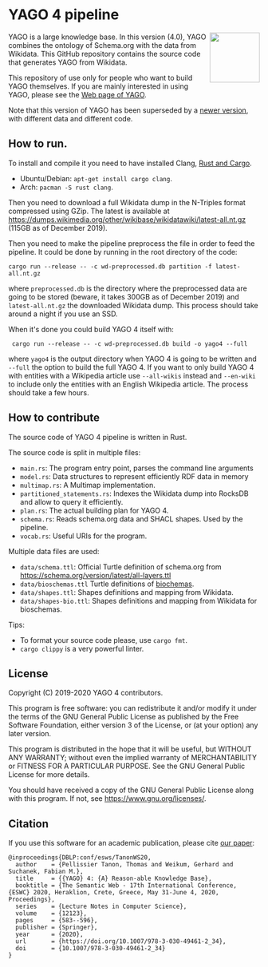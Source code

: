 YAGO 4 pipeline
===============

<img src="https://yago-knowledge.org/assets/images/yago-logos/yago-logo.svg" align="right" height="100"> YAGO is a large knowledge base. In this version (4.0), YAGO combines the ontology of Schema.org with the data from Wikidata. This GitHub repository contains the source code that generates YAGO from Wikidata. 

This repository of use only for people who want to build YAGO themselves. If you are mainly interested in using YAGO, please see the [Web page of YAGO](https://yago-knowledge.org).

Note that this version of YAGO has been superseded by a [newer version](https://yago-knowledge.org/downloads), with different data and different code.

## How to run.
To install and compile it you need to have installed Clang,  [Rust and Cargo](https://www.rust-lang.org/tools/install).
* Ubuntu/Debian: `apt-get install cargo clang`.
* Arch: `pacman -S rust clang`.

Then you need to download a full Wikidata dump in the N-Triples format compressed using GZip. The latest is available at
https://dumps.wikimedia.org/other/wikibase/wikidatawiki/latest-all.nt.gz
(115GB as of December 2019).

Then you need to make the pipeline preprocess the file in order to feed the pipeline.
It could be done by running in the root directory of the code:

```cargo run --release -- -c wd-preprocessed.db partition -f latest-all.nt.gz```

where `preprocessed.db` is the directory where the preprocessed data are going to be stored
(beware, it takes 300GB as of December 2019) and `latest-all.nt.gz` the downloaded Wikidata dump.
This process should take around a night if you use an SSD.

When it's done you could build YAGO 4 itself with:

``` cargo run --release -- -c wd-preprocessed.db build -o yago4 --full```

where `yago4` is the output directory when YAGO 4 is going to be written
and `--full` the option to build the full YAGO 4.
If you want to only build YAGO 4 with entities with a Wikipedia article use `--all-wikis` instead
and `--en-wiki` to include only the entities with an English Wikipedia article.
The process should take a few hours.


## How to contribute

The source code of YAGO 4 pipeline is written in Rust.

The source code is split in multiple files:
* `main.rs`: The program entry point, parses the command line arguments
* `model.rs`: Data structures to represent efficiently RDF data in memory
* `multimap.rs`: A Multimap implementation.
* `partitioned_statements.rs`: Indexes the Wikidata dump into RocksDB and allow to query it efficiently.
* `plan.rs`: The actual building plan for YAGO 4.
* `schema.rs`: Reads schema.org data and SHACL shapes. Used by the pipeline.
* `vocab.rs`: Useful URIs for the program.

Multiple data files are used:
* `data/schema.ttl`: Official Turtle definition of schema.org from https://schema.org/version/latest/all-layers.ttl
* `data/bioschemas.ttl` Turtle definitions of [biochemas](https://bioschemas.org/).
* `data/shapes.ttl`: Shapes definitions and mapping from Wikidata.
* `data/shapes-bio.ttl`: Shapes definitions and mapping from Wikidata for bioschemas.


Tips:
* To format your source code please, use `cargo fmt`.
* `cargo clippy` is a very powerful linter.


## License

Copyright (C) 2019-2020 YAGO 4 contributors.

This program is free software: you can redistribute it and/or modify it under the terms of the GNU General Public License as published by the Free Software Foundation, either version 3 of the License, or (at your option) any later version.

This program is distributed in the hope that it will be useful, but WITHOUT ANY WARRANTY; without even the implied warranty of MERCHANTABILITY or FITNESS FOR A PARTICULAR PURPOSE.  See the GNU General Public License for more details.

You should have received a copy of the GNU General Public License along with this program.  If not, see <https://www.gnu.org/licenses/>.

## Citation

If you use this software for an academic publication, please cite [our paper](https://suchanek.name/work/publications/eswc-2020-yago.pdf):
```
@inproceedings{DBLP:conf/esws/TanonWS20,
  author    = {Pellissier Tanon, Thomas and Weikum, Gerhard and Suchanek, Fabian M.},
  title     = {{YAGO} 4: {A} Reason-able Knowledge Base},
  booktitle = {The Semantic Web - 17th International Conference, {ESWC} 2020, Heraklion, Crete, Greece, May 31-June 4, 2020, Proceedings},
  series    = {Lecture Notes in Computer Science},
  volume    = {12123},
  pages     = {583--596},
  publisher = {Springer},
  year      = {2020},
  url       = {https://doi.org/10.1007/978-3-030-49461-2_34},
  doi       = {10.1007/978-3-030-49461-2_34}
}
```
